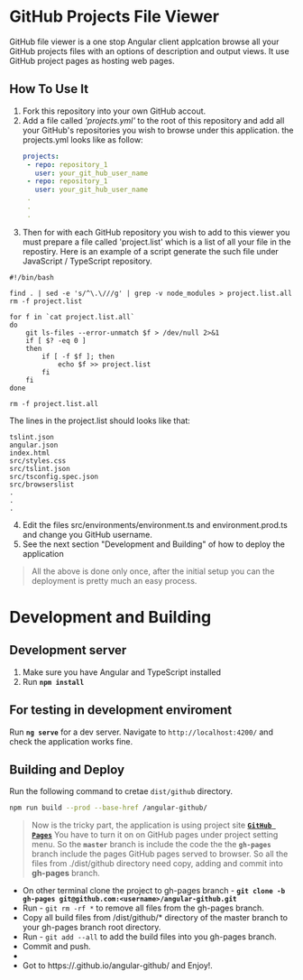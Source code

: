 # GitHub Projects File Viewer
GitHub file viewer is a one stop Angular client applcation browse all your GitHub projects files with an options of description and output views.
It use GitHub project pages as hosting web pages.

## How To Use It
1. Fork this repository into your own GitHub accout.
2. Add a file called *'projects.yml'* to the root of this repository and add all your  GitHub's repositories you wish to browse under this application.
   the projects.yml looks like as follow:
   ````yaml
   projects:
    - repo: repository_1
      user: your_git_hub_user_name
    - repo: repository_1  
      user: your_git_hub_user_name
    .
    .
    .  
   ````
3. Then for with each GitHub repository you wish to add to this viewer you must prepare a file called 'project.list' which is a list of all your file in the repostiry. 
Here is an example of a script generate the such file under JavaScript / TypeScript repository.
````
#!/bin/bash

find . | sed -e 's/^\.\///g' | grep -v node_modules > project.list.all
rm -f project.list

for f in `cat project.list.all`
do
	git ls-files --error-unmatch $f > /dev/null 2>&1
	if [ $? -eq 0 ] 
	then
		if [ -f $f ]; then
			echo $f >> project.list
		fi
	fi 
done

rm -f project.list.all
````
The lines in the project.list should looks like that:
````
tslint.json
angular.json
index.html
src/styles.css
src/tslint.json
src/tsconfig.spec.json
src/browserslist
.
.
.
````
4. Edit the files src/environments/environment.ts and environment.prod.ts and change you GitHub username.
5. See the next section "Development and Building" of how to deploy the application

>All the above is done only once, after the initial setup you can the deployment is pretty much an easy process.

# Development and Building

## Development server
1. Make sure you have Angular and TypeScript installed
2. Run **`npm install`**
  
## For testing in development enviroment
Run **`ng serve`** for a dev server. Navigate to `http://localhost:4200/` and check the application works fine.

## Building and Deploy

Run the following command to cretae `dist/github` directory. 
```bash
npm run build --prod --base-href /angular-github/
```

>Now is the tricky part, the application is using project site [**`GitHub Pages`**](https://pages.github.com/) 
You have to turn it on on GitHub pages under project setting menu.
So the **`master`** branch is include the code the the **`gh-pages`** branch include the pages GitHub pages served to browser.
So all the files from ./dist/github directory need copy, adding and commit into **gh-pages** branch.

* On other terminal clone the project to gh-pages branch - **`git clone -b gh-pages git@github.com:<username>/angular-github.git`**
* Run - ````git rm -rf *```` to remove all files from the gh-pages branch.
* Copy all build files from <master-branch>/dist/github/* directory of the master branch to your gh-pages branch root directory.
* Run - ````git add --all```` to add the build files into you gh-pages branch.
* Commit and push.
* 
* Got to https://<username>.github.io/angular-github/ and Enjoy!.










